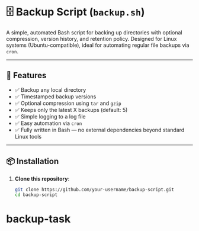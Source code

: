 # 🗄️ Backup Script (`backup.sh`)

A simple, automated Bash script for backing up directories with optional compression, version history, and retention policy. Designed for Linux systems (Ubuntu-compatible), ideal for automating regular file backups via `cron`.

---

## 🚀 Features

- ✅ Backup any local directory
- ✅ Timestamped backup versions
- ✅ Optional compression using `tar` and `gzip`
- ✅ Keeps only the latest X backups (default: 5)
- ✅ Simple logging to a log file
- ✅ Easy automation via `cron`
- ✅ Fully written in Bash — no external dependencies beyond standard Linux tools

---

## 📦 Installation

1. **Clone this repository**:
   ```bash
   git clone https://github.com/your-username/backup-script.git
   cd backup-script
# backup-task

